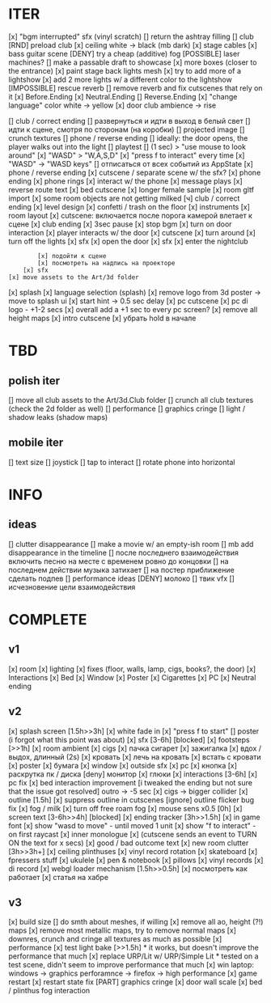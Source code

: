 # ITER
[x] "bgm interrupted" sfx (vinyl scratch)
[] return the ashtray filling
[] club
	[RND] preload club
	[x] ceiling white -> black (mb dark)
	[x] stage cables
	[x] bass guitar scene
	[DENY] try a cheap (additive) fog
	[POSSIBLE] laser machines?
		[] make a passable draft to showcase
	[x] more boxes (closer to the entrance)
	[x] paint stage back lights mesh
	[x] try to add more of a lightshow
	[x] add 2 more lights w/ a different color to the lightshow
[IMPOSSIBLE] rescue reverb
	[] remove reverb and fix cutscenes that rely on it
		[x] Before.Ending
		[x] Neutral.Ending
		[] Reverse.Ending
[x] "change language" color white -> yellow
[x] door club ambience -> rise

[] club / correct ending
	[] развернуться и идти в выход в белый свет
	[] идти к сцене, смотря по сторонам (на коробки)
	[] projected image
	[] crunch textures
[] phone / reverse ending
	[] ideally: the door opens, the player walks out into the light
[] playtest
	[] (1 sec) > "use mouse to look around"
	[x] "WASD" > "W,A,S,D"
	[x] "press f to interact" every time
	[x] "WASD" -> "WASD keys"
[] отписаться от всех событий из AppState
[x] phone / reverse ending
	[x] cutscene / separate scene w/ the sfx?
		[x] phone ending
			[x] phone rings
			[x] interact w/ the phone
			[x] message plays
[x] reverse route text
[x] bed cutscene
	[x] longer female sample
[x] room gltf import
[x] some room objects are not getting milked
[ч] club / correct ending
	[x] level design
		[x] confetti / trash on the floor
		[x] instruments
		[x] room layout
	[x] cutscene: включается после порога
		камерой влетает к сцене
		[x] club ending
			[x] 3sec pause
			[x] stop bgm
			[x] turn on door interaction
			[x] player interacts w/ the door
		[x] cutscene
			[x] turn around
			[x] turn off the lights
				[x] sfx
			[x] open the door
				[x] sfx
			[x] enter the nightclub

			[x] подойти к сцене
			[x] посмотреть на надпись на проекторе
		[x] sfx
	[x] move assets to the Art/3d folder
[x] splash
	[x] language selection (splash)
	[x] remove logo from 3d poster -> move to splash ui
	[x] start hint -> 0.5 sec delay
[x] pc cutscene
	[x] pc di logo - +1-2 secs
	[x] overall add a +1 sec to every pc screen?
[x] remove all height maps
[x] intro cutscene
	[x] убрать hold в начале

# TBD

## polish iter
[] move all club assets to the Art/3d.Club folder
[] crunch all club textures (check the 2d folder as well)
[] performance
[] graphics cringe
	[] light / shadow leaks (shadow maps)

## mobile iter
[] text size
[] joystick
[] tap to interact
[] rotate phone into horizontal

# INFO

## ideas
[] clutter disappearance
	[] make a movie w/ an empty-ish room
		[] mb add disappearance in the timeline
[] после последнего взаимодействия включить песню на месте с временем ровно до концовки
	[] на последнем действии музыка затихает
[] на постер приближение сделать подпев
[] performance ideas
[DENY] молоко
	[] твик vfx
	[] исчезновение цели взаимодействия
	

# COMPLETE
## v1
[x] room
	[x] lighting
	[x] fixes (floor, walls, lamp, cigs, books?, the door)
[x] Interactions
	[x] Bed
	[x] Window
	[x] Poster
	[x] Cigarettes
	[x] PC
[x] Neutral ending

## v2
[x] splash screen [1.5h>>3h]
	[x] white fade in
	[x] "press f to start"
	[] poster (i forgot what this point was about)
[x] sfx [3-6h] [blocked]
	[x] footsteps [>>1h]
	[x] room ambient
	[x] cigs
		[x] пачка сигарет
		[x] зажигалка
		[x] вдох / выдох, длинный (2s)
	[x] кровать
		[x] лечь на кровать
		[x] встать с кровати
	[x] poster
		[x] бумага
	[x] window
		[x] outside sfx
	[x] pc
		[x] кнопка
		[x] раскрутка пк / диска
		[deny] монитор
		[x] глюки
[x] interactions [3-6h]
	[x] pc fix
	[x] bed interaction improvement
	[i tweaked the ending but not sure that the issue got resolved] outro -> -5 sec
	[x] cigs -> bigger collider
[x] outline [1.5h]
	[x] suppress outline in cutscenes
	[ignore] outline flicker bug fix
[x] fog / milk
	[x] turn off free roam fog
[x] mouse sens x0.5 [0h]
[x] screen text [3-6h>>4h] [blocked]
	[x] ending tracker [3h>>1.5h]
	[x] in game font
	[x] show "wasd to move" - until moved 1 unit
	[x] show "f to interact" - on first raycast
	[x] inner monologue
		[x] (cutscene sends an event to TURN ON the text for x secs)
		[x] good / bad outcome text
[x] new room clutter [3h>>3h+]
	[x] ceiling plinthuses
	[x] vinyl record rotation
	[x] skateboard
	[x] fpressers stuff
	[x] ukulele
	[x] pen & notebook
	[x] pillows
	[x] vinyl records
		[x] di record
[x] webgl loader mechanism [1.5h>>0.5h]
	[x] посмотреть как работает
	[x] статья на хабре

## v3
[x] build size
	[] do smth about meshes, if willing
	[x] remove all ao, height (?!) maps
	[x] remove most metallic maps, try to remove normal maps
	[x] downres, crunch and cringe all textures as much as possible
[x] performance
	[x] test light bake [>>1.5h]
		* it works, but doesn't improve the performance that much
	[x] replace URP/Lit w/ URP/Simple Lit
		* tested on a test scene, didn't seem to improve performance that much
	[x] win laptop: windows -> graphics perforamnce -> firefox -> high performance
[x] game restart
	[x] restart state fix
[PART] graphics cringe
	[x] door wall scale
	[x] bed / plinthus fog interaction
